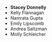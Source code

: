 - **Stacey Donnelly**
- Kelly Flannagan
- Namrata Gupta
- Emily Lipscomb
- Andrea Saltzman
- Molly Schleicher
